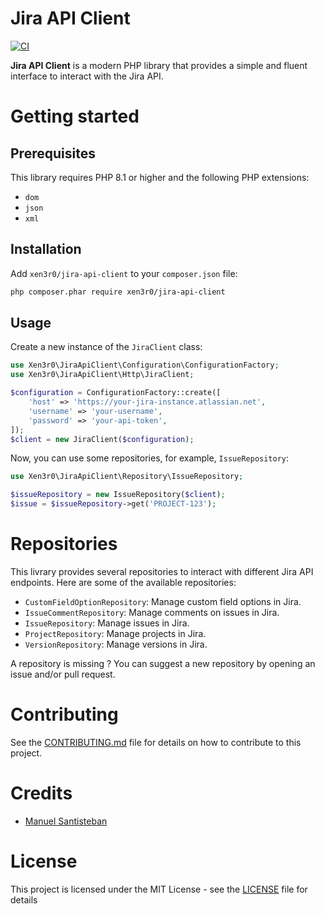 # Jira API Client

[![CI](https://github.com/Xen3r0/jira-api-client/actions/workflows/ci.yml/badge.svg)](https://github.com/Xen3r0/jira-api-client/actions/workflows/ci.yml)

**Jira API Client** is a modern PHP library that provides a simple and fluent interface to interact with the Jira API.

# Getting started

## Prerequisites

This library requires PHP 8.1 or higher and the following PHP extensions:
- `dom`
- `json`
- `xml`

## Installation

Add `xen3r0/jira-api-client` to your `composer.json` file:

```bash
php composer.phar require xen3r0/jira-api-client
```

## Usage

Create a new instance of the `JiraClient` class:

```php
use Xen3r0\JiraApiClient\Configuration\ConfigurationFactory;
use Xen3r0\JiraApiClient\Http\JiraClient;

$configuration = ConfigurationFactory::create([
    'host' => 'https://your-jira-instance.atlassian.net',
    'username' => 'your-username',
    'password' => 'your-api-token',
]);
$client = new JiraClient($configuration);
```

Now, you can use some repositories, for example, `IssueRepository`:

```php
use Xen3r0\JiraApiClient\Repository\IssueRepository;

$issueRepository = new IssueRepository($client);
$issue = $issueRepository->get('PROJECT-123');
```

# Repositories

This livrary provides several repositories to interact with different Jira API endpoints. Here are some of the available repositories:
- `CustomFieldOptionRepository`: Manage custom field options in Jira.
- `IssueCommentRepository`: Manage comments on issues in Jira.
- `IssueRepository`: Manage issues in Jira.
- `ProjectRepository`: Manage projects in Jira.
- `VersionRepository`: Manage versions in Jira.

A repository is missing ? You can suggest a new repository by opening an issue and/or pull request.

# Contributing

See the [CONTRIBUTING.md](CONTRIBUTING.md) file for details on how to contribute to this project.

# Credits
- [Manuel Santisteban](https://github.com/Xen3r0)

# License
This project is licensed under the MIT License - see the [LICENSE](LICENSE) file for details
